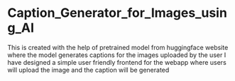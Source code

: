 # Caption_Generator_for_Images_using_AI
This is created with the help of pretrained model from huggingface website where the model generates captions for the images uploaded by the user
I have designed a simple user friendly frontend for the webapp where users will upload the image and the caption will be generated
